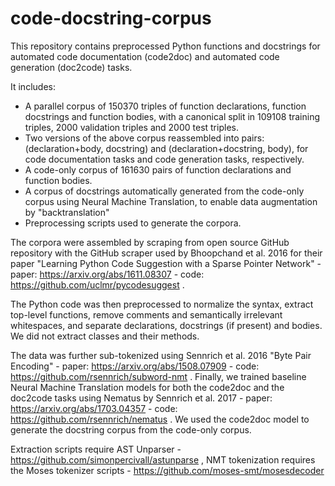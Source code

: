# code-docstring-corpus

This repository contains preprocessed Python functions and docstrings for automated code documentation (code2doc) and automated code generation (doc2code) tasks.

It includes:
- A parallel corpus of 150370 triples of function declarations, function docstrings and function bodies, with a canonical split in  109108 training triples, 2000 validation triples and 2000 test triples.
- Two versions of the above corpus reassembled into pairs: (declaration+body, docstring) and (declaration+docstring, body), for  code documentation tasks and code generation tasks, respectively.
- A code-only corpus of 161630 pairs of function declarations and function bodies.
- A corpus of docstrings automatically generated from the code-only corpus using Neural Machine Translation, to enable data augmentation by "backtranslation"
- Preprocessing scripts used to generate the corpora.

The corpora were assembled by scraping from open source GitHub repository with the GitHub scraper used by Bhoopchand et al. 2016 for their paper "Learning Python Code Suggestion with a Sparse Pointer Network" - paper: https://arxiv.org/abs/1611.08307 - code: https://github.com/uclmr/pycodesuggest .

The Python code was then preprocessed to normalize the syntax, extract top-level functions, remove comments and semantically irrelevant whitespaces, and separate declarations, docstrings (if present) and bodies. We did not extract classes and their methods.

The data was further sub-tokenized using Sennrich et al. 2016 "Byte Pair Encoding" - paper: https://arxiv.org/abs/1508.07909 - code: https://github.com/rsennrich/subword-nmt . Finally, we trained baseline Neural Machine Translation models for both the code2doc and the doc2code tasks using Nematus by Sennrich et al. 2017 - paper: https://arxiv.org/abs/1703.04357 - code: https://github.com/rsennrich/nematus . We used the code2doc model to generate the docstring corpus from the code-only corpus.

Extraction scripts require AST Unparser - https://github.com/simonpercivall/astunparse , NMT tokenization requires the Moses tokenizer scripts - https://github.com/moses-smt/mosesdecoder
